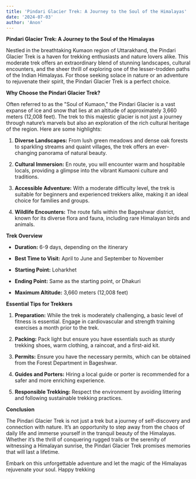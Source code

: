 ```yaml
---
title: 'Pindari Glacier Trek: A Journey to the Soul of the Himalayas'
date: '2024-07-03'
author: 'Anon'
---
```


**Pindari Glacier Trek: A Journey to the Soul of the Himalayas**

Nestled in the breathtaking Kumaon region of Uttarakhand, the Pindari
Glacier Trek is a haven for trekking enthusiasts and nature lovers
alike. This moderate trek offers an extraordinary blend of stunning
landscapes, cultural encounters, and the sheer thrill of exploring one
of the lesser-trodden paths of the Indian Himalayas. For those seeking
solace in nature or an adventure to rejuvenate their spirit, the Pindari
Glacier Trek is a perfect choice.

**Why Choose the Pindari Glacier Trek?**

Often referred to as the "Soul of Kumaon," the Pindari Glacier is a vast
expanse of ice and snow that lies at an altitude of approximately 3,660
meters (12,008 feet). The trek to this majestic glacier is not just a
journey through nature’s marvels but also an exploration of the rich
cultural heritage of the region. Here are some highlights:

1.  **Diverse Landscapes:** From lush green meadows and dense oak
    forests to sparkling streams and quaint villages, the trek offers an
    ever-changing panorama of natural beauty.

2.  **Cultural Immersion:** En route, you will encounter warm and
    hospitable locals, providing a glimpse into the vibrant Kumaoni
    culture and traditions.

3.  **Accessible Adventure:** With a moderate difficulty level, the trek
    is suitable for beginners and experienced trekkers alike, making it
    an ideal choice for families and groups.

4.  **Wildlife Encounters:** The route falls within the Bageshwar
    district, known for its diverse flora and fauna, including rare
    Himalayan birds and animals.

**Trek Overview**

-   **Duration:** 6-9 days, depending on the itinerary

-   **Best Time to Visit:** April to June and September to November

-   **Starting Point:** Loharkhet

-   **Ending Point:** Same as the starting point, or Dhakuri

-   **Maximum Altitude:** 3,660 meters (12,008 feet)

**Essential Tips for Trekkers**

1.  **Preparation:** While the trek is moderately challenging, a basic
    level of fitness is essential. Engage in cardiovascular and strength
    training exercises a month prior to the trek.

2.  **Packing:** Pack light but ensure you have essentials such as
    sturdy trekking shoes, warm clothing, a raincoat, and a first-aid
    kit.

3.  **Permits:** Ensure you have the necessary permits, which can be
    obtained from the Forest Department in Bageshwar.

4.  **Guides and Porters:** Hiring a local guide or porter is
    recommended for a safer and more enriching experience.

5.  **Responsible Trekking:** Respect the environment by avoiding
    littering and following sustainable trekking practices.

**Conclusion**

The Pindari Glacier Trek is not just a trek but a journey of
self-discovery and connection with nature. It’s an opportunity to step
away from the chaos of daily life and immerse yourself in the tranquil
beauty of the Himalayas. Whether it’s the thrill of conquering rugged
trails or the serenity of witnessing a Himalayan sunrise, the Pindari
Glacier Trek promises memories that will last a lifetime.

Embark on this unforgettable adventure and let the magic of the
Himalayas rejuvenate your soul. Happy trekking
